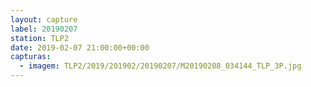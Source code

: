 ```yaml
---
layout: capture
label: 20190207
station: TLP2
date: 2019-02-07 21:00:00+00:00
capturas:
  - imagem: TLP2/2019/201902/20190207/M20190208_034144_TLP_3P.jpg
---
```


